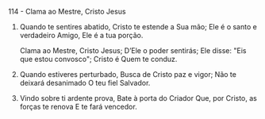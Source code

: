 114 - Clama ao Mestre, Cristo Jesus

1. Quando te sentires abatido,
   Cristo te estende a Sua mão;
   Ele é o santo e verdadeiro Amigo,
   Ele é a tua porção.

   Clama ao Mestre, Cristo Jesus;
   D’Ele o poder sentirás;
   Ele disse: "Eis que estou convosco";
   Cristo é Quem te conduz.

2. Quando estiveres perturbado,
   Busca de Cristo paz e vigor;
   Não te deixará desanimado
   O teu fiel Salvador.

3. Vindo sobre ti ardente prova,
   Bate à porta do Criador
   Que, por Cristo, as forças te renova
   E te fará vencedor.
